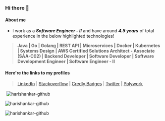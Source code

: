 ### Hi there 👋

#### About me
- I work as a ***Software Engineer - II*** and have around ***4.5 years*** of total experience in the below highlighted technologies!

> **Java | Go | Golang | REST API | Microservices | Docker | Kubernetes | Systems Design | AWS Certified Solutions Architect - Associate (SAA-C02) | Backend Developer | Software Developer | Software Development Engineer | Software Engineer - II**

#### Here're the links to my profiles
> [LinkedIn](https://www.linkedin.com/in/Harishankar97) | [Stackoverflow](https://stackoverflow.com/users/17200622/harishankar-bhat-r) | [Credly Badges](https://www.credly.com/users/harishankar97/badges) | [Twitter](https://twitter.com/harishankar97) | [Polywork](http://poly.work/harishankar97)
  
<p>&nbsp;<img align="center" src="https://github-readme-stats.vercel.app/api?username=harishankar-github&show_icons=true&locale=en" alt="harishankar-github" /></p>

<p><img align="center" src="https://github-readme-streak-stats.herokuapp.com/?user=harishankar-github&" alt="harishankar-github" /></p>

<p align="left"> <img src="https://komarev.com/ghpvc/?username=harishankar-github&label=Profile%20views&color=0e75b6&style=flat" alt="harishankar-github" /> </p>

<!--
**Harishankar-GitHub/Harishankar-GitHub** is a ✨ _special_ ✨ repository because its `README.md` (this file) appears on your GitHub profile.

Here are some ideas to get you started:

- 🔭 I’m currently working on ...
- 🌱 I’m currently learning ...
- 👯 I’m looking to collaborate on ...
- 🤔 I’m looking for help with ...
- 💬 Ask me about ...
- 📫 How to reach me: ...
- 😄 Pronouns: ...
- ⚡ Fun fact: ...
-->
